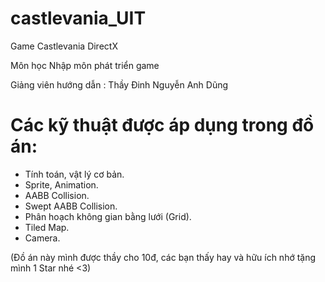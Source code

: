 # castlevania_UIT

Game Castlevania DirectX

Môn học Nhập môn phát triển game

Giảng viên hướng dẫn : Thầy Đinh Nguyễn Anh Dũng

# Các kỹ thuật được áp dụng trong đồ án:
- Tính toán, vật lý cơ bản.
- Sprite, Animation.
- AABB Collision.
- Swept AABB Collision.
- Phân hoạch không gian bằng lưới (Grid).
- Tiled Map.
- Camera.

(Đồ án này mình được thầy cho 10đ, các bạn thấy hay và hữu ích nhớ tặng mình 1 Star nhé <3)
